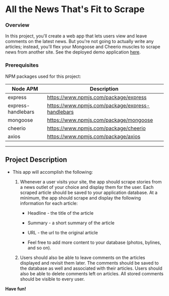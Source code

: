 # All the News That's Fit to Scrape

### Overview

In this project, you'll create a web app that lets users view and leave comments on the latest news. But you're not going to actually write any articles; instead, you'll flex your Mongoose and Cheerio muscles to scrape news from another site.
See the deployed demo application [here](https://apple-custard-97439.herokuapp.com/articles).

### Prerequisites

NPM packages used for this project:

| Node APM | Description |
| --- | --- |
| express | https://www.npmjs.com/package/express|
| express-handlebars | https://www.npmjs.com/package/express-handlebars
| mongoose | https://www.npmjs.com/package/mongoose|
| cheerio | https://www.npmjs.com/package/cheerio|
| axios | https://www.npmjs.com/package/axios|

- - -

## Project Description

* This app will accomplish the following:

  1. Whenever a user visits your site, the app should scrape stories from a news outlet of your choice and display them for the user. Each scraped article should be saved to your application database. At a minimum, the app should scrape and display the following information for each article:

     * Headline - the title of the article

     * Summary - a short summary of the article

     * URL - the url to the original article

     * Feel free to add more content to your database (photos, bylines, and so on).

  2. Users should also be able to leave comments on the articles displayed and revisit them later. The comments should be saved to the database as well and associated with their articles. Users should also be able to delete comments left on articles. All stored comments should be visible to every user.

**Have fun!**
